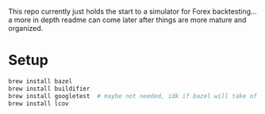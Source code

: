 This repo currently just holds the start to a simulator for Forex backtesting... a more in depth readme can come later after things are more mature and organized.

# Setup
```bash
brew install bazel
brew install buildifier
brew install googletest  # maybe not needed, idk if bazel will take of this
brew install lcov
```